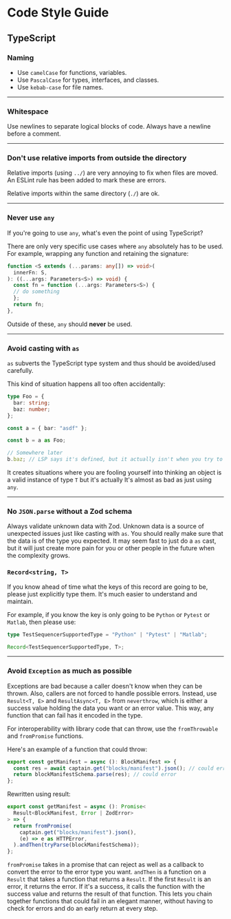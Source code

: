 # Code Style Guide

## TypeScript

### Naming

- Use `camelCase` for functions, variables.
- Use `PascalCase` for types, interfaces, and classes.
- Use `kebab-case` for file names.

---

### Whitespace

Use newlines to separate logical blocks of code.
Always have a newline before a comment.

---

### Don't use relative imports from outside the directory

Relative imports (using `../`) are very annoying to fix when files are moved.
An ESLint rule has been added to mark these are errors.

Relative imports within the same directory (`./`) are ok.

---

### Never use `any`

If you're going to use `any`, what's even the point of using TypeScript?

There are only very specific use cases where `any` absolutely has to be used.
For example, wrapping any function and retaining the signature:

```typescript
function <S extends (...params: any[]) => void>(
  innerFn: S,
): ((...args: Parameters<S>) => void) {
  const fn = function (...args: Parameters<S>) {
  // do something
  };
  return fn;
},
```

Outside of these, `any` should **never** be used.

---

### Avoid casting with `as`

`as` subverts the TypeScript type system and thus should be avoided/used carefully.

This kind of situation happens all too often accidentally:

```typescript
type Foo = {
  bar: string;
  baz: number;
};

const a = { bar: "asdf" };

const b = a as Foo;

// Somewhere later
b.baz; // LSP says it's defined, but it actually isn't when you try to use it
```

It creates situations where you are fooling yourself into thinking an object is a
valid instance of type `T` but it's actually It's almost as bad as just using `any`.

---

### No `JSON.parse` without a Zod schema

Always validate unknown data with Zod. Unknown data is a source of unexpected
issues just like casting with `as`. You should really make sure that the data
is of the type you expected. It may seem fast to just do a `as` cast, but
it will just create more pain for you or other people in the future when
the complexity grows.

### `Record<string, T>`

If you know ahead of time what the keys of this record are going to be, please
just explicitly type them. It's much easier to understand and maintain.

For example, if you know the key is only going to be `Python` or `Pytest` or `Matlab`,
then please use:

```typescript
type TestSequencerSupportedType = "Python" | "Pytest" | "Matlab";

Record<TestSequencerSupportedType, T>;
```

---

### Avoid `Exception` as much as possible

Exceptions are bad because a caller doesn't know when they can be thrown.
Also, callers are not forced to handle possible errors.
Instead, use `Result<T, E>` and `ResultAsync<T, E>` from `neverthrow`, which is either a success value holding the data you want or an error value. This way, any function that can fail
has it encoded in the type.

For interoperability with library code that can throw,
use the `fromThrowable` and `fromPromise` functions.

Here's an example of a function that could throw:

```ts
export const getManifest = async (): BlockManifest => {
  const res = await captain.get("blocks/manifest").json(); // could error
  return blockManifestSchema.parse(res); // could error
};
```

Rewritten using result:

```ts
export const getManifest = async (): Promise<
  Result<BlockManifest, Error | ZodError>
> => {
  return fromPromise(
    captain.get("blocks/manifest").json(),
    (e) => e as HTTPError,
  ).andThen(tryParse(blockManifestSchema));
};
```

`fromPromise` takes in a promise that can reject as well as a callback to convert the error to the error type you want.
`andThen` is a function on a `Result` that takes a function that returns a `Result`.
If the first `Result` is an error, it returns the error.
If it's a success, it calls the function with the success value and returns
the result of that function.
This lets you chain together functions that could fail in an elegant manner,
without having to check for errors and do an early return at every step.
